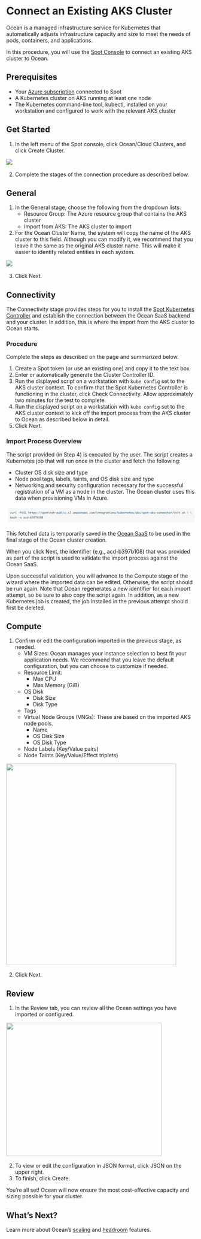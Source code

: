 # Connect an Existing AKS Cluster

Ocean is a managed infrastructure service for Kubernetes that automatically adjusts infrastructure capacity and size to meet the needs of pods, containers, and applications.

In this procedure, you will use the [Spot Console](http://console.spotinst.com/) to connect an existing AKS cluster to Ocean.

## Prerequisites

- Your [Azure subscription](connect-your-cloud-provider/azure-account) connected to Spot
- A Kubernetes cluster on AKS running at least one node
- The Kubernetes command-line tool, kubectl, installed on your workstation and configured to work with the relevant AKS cluster

## Get Started

1. In the left menu of the Spot console, click Ocean/Cloud Clusters, and click Create Cluster.

<img src="/ocean/_media/create-cluster.png" />

2. Complete the stages of the connection procedure as described below.

## General

1. In the General stage, choose the following from the dropdown lists:
   - Resource Group: The Azure resource group that contains the AKS cluster
   - Import from AKS: The AKS cluster to import
2. For the Ocean Cluster Name, the system will copy the name of the AKS cluster to this field. Although you can modify it, we recommend that you leave it the same as the original AKS cluster name. This will make it easier to identify related entities in each system.

<img src="/ocean/_media/gettingstarted-join-existing-aks-01.png" />

3. Click Next.

## Connectivity

The Connectivity stage provides steps for you to install the [Spot Kubernetes Controller](ocean/tutorials/spot-kubernetes-controller/) and establish the connection between the Ocean SaaS backend and your cluster. In addition, this is where the import from the AKS cluster to Ocean starts.

### Procedure

Complete the steps as described on the page and summarized below.

1. Create a Spot token (or use an existing one) and copy it to the text box.
2. Enter or automatically generate the Cluster Controller ID.
3. Run the displayed script on a workstation with `kube config` set to the AKS cluster context. To confirm that the Spot Kubernetes Controller is functioning in the cluster, click Check Connectivity. Allow approximately two minutes for the test to complete.
4. Run the displayed script on a workstation with `kube config` set to the AKS cluster context to kick off the import process from the AKS cluster to Ocean as described below in detail.
5. Click Next.

### Import Process Overview

The script provided (in Step 4) is executed by the user. The script creates a Kubernetes job that will run once in the cluster and fetch the following:

- Cluster OS disk size and type
- Node pool tags, labels, taints, and OS disk size and type
- Networking and security configuration necessary for the successful registration of a VM as a node in the cluster. The Ocean cluster uses this data when provisioning VMs in Azure.

<img src="/ocean/_media/gettingstarted-join-existing-aks-02a.png" />

This fetched data is temporarily saved in the [Ocean SaaS](ocean/overview-kubernetes?id=ocean-saas) to be used in the final stage of the Ocean cluster creation.

When you click Next, the identifier (e.g., acd-b397b108) that was provided as part of the script is used to validate the import process against the Ocean SaaS.

Upon successful validation, you will advance to the Compute stage of the wizard where the imported data can be edited. Otherwise, the script should be run again. Note that Ocean regenerates a new identifier for each import attempt, so be sure to also copy the script again. In addition, as a new Kubernetes job is created, the job installed in the previous attempt should first be deleted.

## Compute

1. Confirm or edit the configuration imported in the previous stage, as needed.
   - VM Sizes: Ocean manages your instance selection to best fit your application needs. We recommend that you leave the default configuration, but you can choose to customize if needed.
   - Resource Limit:
     - Max CPU
     - Max Memory (GiB)
   - OS Disk
     - Disk Size
     - Disk Type
   - Tags
   - Virtual Node Groups (VNGs): These are based on the imported AKS node pools.
     - Name
     - OS Disk Size
     - OS Disk Type
   - Node Labels (Key/Value pairs)
   - Node Taints (Key/Value/Effect triplets)

<img src="/ocean/_media/gettingstarted-join-existing-aks-02.png" width="454" height="538" />

2. Click Next.

## Review

1. In the Review tab, you can review all the Ocean settings you have imported or configured.

<img src="/ocean/_media/gettingstarted-join-existing-aks-03.png" width="415" height="356" />

2. To view or edit the configuration in JSON format, click JSON on the upper right.
3. To finish, click Create.

You’re all set! Ocean will now ensure the most cost-effective capacity and sizing possible for your cluster.

## What’s Next?

Learn more about Ocean’s [scaling](ocean/features/scaling-kubernetes) and [headroom](ocean/features/headroom) features.
